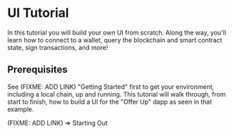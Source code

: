 # UI Tutorial

In this tutorial you will build your own UI from scratch. Along the way, you'll learn how to connect to a wallet, query the blockchain and smart contract state, sign transactions, and more!

## Prerequisites

See (FIXME: ADD LINK) "Getting Started" first to get your environment, including a local chain, up and running. This tutorial will walk through, from start to finish, how to build a UI for the "Offer Up" dapp as seen in that example.

(FIXME: ADD LINK) => Starting Out
